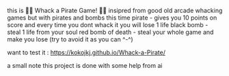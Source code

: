 this is 🏴‍☠️ Whack a Pirate Game! 🏴‍☠️
insipred from good old arcade whacking games
but with pirates and bombs this time
pirate - gives you 10 points on score and every time you dont whack it you will lose 1 life
black bomb - steal 1 life from your soul
red bomb of death - steal your whole game and make you lose (try to avoid it as you can ^-^)

want to test it : https://kokojkj.github.io/Whack-a-Pirate/

a small note
this project is done with some help from ai 
